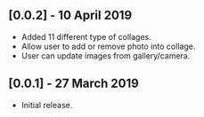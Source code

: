 ## [0.0.2] - 10 April 2019

* Added 11 different type of collages.
* Allow user to add or remove photo into collage.
* User can update images from gallery/camera.

## [0.0.1] - 27 March 2019

* Initial release.
